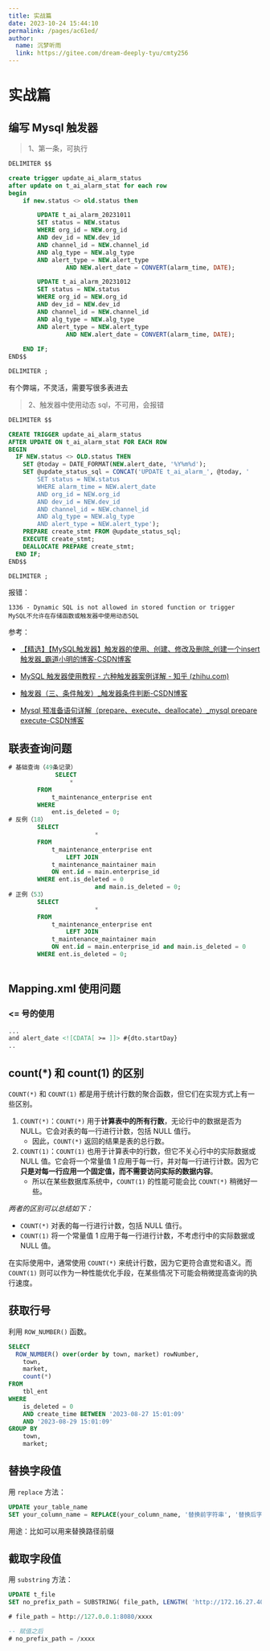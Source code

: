 ```yaml
---
title: 实战篇
date: 2023-10-24 15:44:10
permalink: /pages/ac61ed/
author: 
  name: 沉梦听雨
  link: https://gitee.com/dream-deeply-tyu/cmty256
---
```

# 实战篇

## 编写 Mysql 触发器

> 1、第一条，可执行

```sql
DELIMITER $$

create trigger update_ai_alarm_status
after update on t_ai_alarm_stat for each row
begin
	if new.status <> old.status then

        UPDATE t_ai_alarm_20231011
        SET status = NEW.status
        WHERE org_id = NEW.org_id
        AND dev_id = NEW.dev_id
        AND channel_id = NEW.channel_id
        AND alg_type = NEW.alg_type
        AND alert_type = NEW.alert_type
				AND NEW.alert_date = CONVERT(alarm_time, DATE);

        UPDATE t_ai_alarm_20231012
        SET status = NEW.status
        WHERE org_id = NEW.org_id
        AND dev_id = NEW.dev_id
        AND channel_id = NEW.channel_id
        AND alg_type = NEW.alg_type
        AND alert_type = NEW.alert_type
				AND NEW.alert_date = CONVERT(alarm_time, DATE);
        
    END IF;
END$$

DELIMITER ;
```

有个弊端，不灵活，需要写很多表进去

> 2、触发器中使用动态 sql，不可用，会报错

```sql
DELIMITER $$

CREATE TRIGGER update_ai_alarm_status 
AFTER UPDATE ON t_ai_alarm_stat FOR EACH ROW
BEGIN
  IF NEW.status <> OLD.status THEN
    SET @today = DATE_FORMAT(NEW.alert_date, '%Y%m%d');
    SET @update_status_sql = CONCAT('UPDATE t_ai_alarm_', @today, '
        SET status = NEW.status
        WHERE alarm_time = NEW.alert_date
        AND org_id = NEW.org_id
        AND dev_id = NEW.dev_id
        AND channel_id = NEW.channel_id
        AND alg_type = NEW.alg_type
        AND alert_type = NEW.alert_type');
    PREPARE create_stmt FROM @update_status_sql;
    EXECUTE create_stmt;
    DEALLOCATE PREPARE create_stmt;
  END IF;
END$$

DELIMITER ;
```

报错：
```
1336 - Dynamic SQL is not allowed in stored function or trigger
MySQL不允许在存储函数或触发器中使用动态SQL
```



参考：

- [【精选】【MySQL触发器】触发器的使用、创建、修改及删除_创建一个insert触发器_霸道小明的博客-CSDN博客](https://blog.csdn.net/qq_54169998/article/details/122720159)
- [MySQL 触发器使用教程 - 六种触发器案例详解 - 知乎 (zhihu.com)](https://zhuanlan.zhihu.com/p/439273702)

- [触发器（三、条件触发）_触发器条件判断-CSDN博客](https://blog.csdn.net/yoursly/article/details/79360243?ops_request_misc=%7B%22request%5Fid%22%3A%22169813773816800225535196%22%2C%22scm%22%3A%2220140713.130102334..%22%7D&request_id=169813773816800225535196&biz_id=0&utm_medium=distribute.pc_search_result.none-task-blog-2~all~sobaiduend~default-1-79360243-null-null.142^v96^pc_search_result_base1&utm_term=条件触发器&spm=1018.2226.3001.4187)
- [Mysql 预准备语句详解（prepare、execute、deallocate）_mysql prepare execute-CSDN博客](https://blog.csdn.net/qq_34745941/article/details/120454319?spm=1001.2101.3001.6650.7&utm_medium=distribute.pc_relevant.none-task-blog-2~default~BlogCommendFromBaidu~Rate-7-120454319-blog-98871552.235^v38^pc_relevant_default_base3&depth_1-utm_source=distribute.pc_relevant.none-task-blog-2~default~BlogCommendFromBaidu~Rate-7-120454319-blog-98871552.235^v38^pc_relevant_default_base3&utm_relevant_index=14)

## 联表查询问题

```sql
# 基础查询（49条记录）
			 SELECT 
        		 *
        FROM
            t_maintenance_enterprise ent
        WHERE
            ent.is_deleted = 0;
# 反例（18）
        SELECT
						*
        FROM
            t_maintenance_enterprise ent
                LEFT JOIN
            t_maintenance_maintainer main
            ON ent.id = main.enterprise_id
        WHERE ent.is_deleted = 0
						and main.is_deleted = 0;
# 正例（53）
        SELECT
						*
        FROM
            t_maintenance_enterprise ent
                LEFT JOIN
            t_maintenance_maintainer main
            ON ent.id = main.enterprise_id and main.is_deleted = 0
        WHERE ent.is_deleted = 0;
          
```

## Mapping.xml 使用问题

### <= 号的使用

```xml
...
and alert_date <![CDATA[ >= ]]> #{dto.startDay}
..
```

## count(*) 和 count(1) 的区别

`COUNT(*)` 和 `COUNT(1)` 都是用于统计行数的聚合函数，但它们在实现方式上有一些区别。

1. `COUNT(*)`：`COUNT(*)` 用于**计算表中的所有行数**，无论行中的数据是否为 NULL。它会对表的每一行进行计数，包括 NULL 值行。
   - 因此，`COUNT(*)` 返回的结果是表的总行数。
2. `COUNT(1)`：`COUNT(1)` 也用于计算表中的行数，但它不关心行中的实际数据或 NULL 值。它会将一个常量值 1 应用于每一行，并对每一行进行计数。因为它**只是对每一行应用一个固定值，而不需要访问实际的数据内容**。
   - 所以在某些数据库系统中，`COUNT(1)` 的性能可能会比 `COUNT(*)` 稍微好一些。

*两者的区别可以总结如下：*

- `COUNT(*)` 对表的每一行进行计数，包括 NULL 值行。
- `COUNT(1)` 将一个常量值 1 应用于每一行进行计数，不考虑行中的实际数据或 NULL 值。

在实际使用中，通常使用 `COUNT(*)` 来统计行数，因为它更符合直觉和语义。而 `COUNT(1)` 则可以作为一种性能优化手段，在某些情况下可能会稍微提高查询的执行速度。

## 获取行号

利用 `ROW_NUMBER()` 函数。

```sql
SELECT
  ROW_NUMBER() over(order by town, market) rowNumber,
	town,
	market,
	count(*) 
FROM
	tbl_ent 
WHERE
	is_deleted = 0 
	AND create_time BETWEEN '2023-08-27 15:01:09' 
	AND '2023-08-29 15:01:09' 
GROUP BY
	town,
	market;
```

## 替换字段值

用 `replace` 方法：

```sql
UPDATE your_table_name
SET your_column_name = REPLACE(your_column_name, '替换前字符串', '替换后字符串')
```

用途：比如可以用来替换路径前缀

## 截取字段值

用 `substring` 方法：

```sql
UPDATE t_file 
SET no_prefix_path = SUBSTRING( file_path, LENGTH( 'http://172.16.27.40:9001' ) + 1 );

# file_path = http://127.0.0.1:8080/xxxx

-- 赋值之后
# no_prefix_path = /xxxx

```

